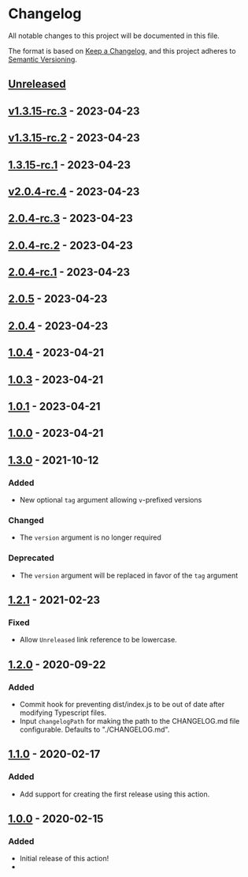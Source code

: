 # Changelog

All notable changes to this project will be documented in this file.

The format is based on [Keep a Changelog](https://keepachangelog.com/en/1.0.0/),
and this project adheres to [Semantic Versioning](https://semver.org/spec/v2.0.0.html).

## [Unreleased]

## [v1.3.15-rc.3] - 2023-04-23

## [v1.3.15-rc.2] - 2023-04-23

## [1.3.15-rc.1] - 2023-04-23

## [v2.0.4-rc.4] - 2023-04-23

## [2.0.4-rc.3] - 2023-04-23

## [2.0.4-rc.2] - 2023-04-23

## [2.0.4-rc.1] - 2023-04-23

## [2.0.5] - 2023-04-23

## [2.0.4] - 2023-04-23

## [1.0.4] - 2023-04-21

## [1.0.3] - 2023-04-21

## [1.0.1] - 2023-04-21

## [1.0.0] - 2023-04-21

## [1.3.0] - 2021-10-12

### Added

-   New optional `tag` argument allowing `v`-prefixed versions

### Changed

-   The `version` argument is no longer required

### Deprecated

-   The `version` argument will be replaced in favor of the `tag` argument

## [1.2.1] - 2021-02-23

### Fixed

-   Allow `Unreleased` link reference to be lowercase.

## [1.2.0] - 2020-09-22

### Added

-   Commit hook for preventing dist/index.js to be out of date after modifying Typescript files.
-   Input `changelogPath` for making the path to the CHANGELOG.md file configurable. Defaults to "./CHANGELOG.md".

## [1.1.0] - 2020-02-17

### Added

-   Add support for creating the first release using this action.

## [1.0.0] - 2020-02-15

### Added

-   Initial release of this action!
-

[Unreleased]: https://github.com/felixncheng/bk-repo/compare/v1.3.15-rc.3...HEAD

[v1.3.15-rc.3]: https://github.com/felixncheng/bk-repo/compare/v1.3.15-rc.2...v1.3.15-rc.3

[v1.3.15-rc.2]: https://github.com/felixncheng/bk-repo/compare/1.3.15-rc.1...v1.3.15-rc.2

[1.3.15-rc.1]: https://github.com/felixncheng/bk-repo/compare/v2.0.4-rc.4...1.3.15-rc.1

[v2.0.4-rc.4]: https://github.com/felixncheng/bk-repo/compare/2.0.4-rc.3...v2.0.4-rc.4

[2.0.4-rc.3]: https://github.com/felixncheng/bk-repo/compare/2.0.4-rc.2...2.0.4-rc.3

[2.0.4-rc.2]: https://github.com/felixncheng/bk-repo/compare/2.0.4-rc.1...2.0.4-rc.2

[2.0.4-rc.1]: https://github.com/felixncheng/bk-repo/compare/2.0.5...2.0.4-rc.1

[2.0.5]: https://github.com/felixncheng/bk-repo/compare/2.0.4...2.0.5

[2.0.4]: https://github.com/felixncheng/bk-repo/compare/1.0.4...2.0.4

[1.0.4]: https://github.com/felixncheng/bk-repo/compare/1.0.3...1.0.4

[1.0.3]: https://github.com/felixncheng/bk-repo/compare/1.0.1...1.0.3

[1.0.1]: https://github.com/felixncheng/bk-repo/compare/1.0.0...1.0.1

[1.0.0]: https://github.com/felixncheng/bk-repo/compare/1.3.0...1.0.0

[1.3.0]: https://github.com/thomaseizinger/keep-a-changelog-new-release/compare/1.2.1...1.3.0

[1.2.1]: https://github.com/thomaseizinger/keep-a-changelog-new-release/compare/1.2.0...1.2.1

[1.2.0]: https://github.com/thomaseizinger/keep-a-changelog-new-release/compare/1.1.0...1.2.0

[1.1.0]: https://github.com/thomaseizinger/keep-a-changelog-new-release/compare/1.0.0...1.1.0

[1.0.0]: https://github.com/thomaseizinger/keep-a-changelog-new-release/compare/8f254ca247120d87500da53956ae6c0c9d9fae3e...1.0.0
